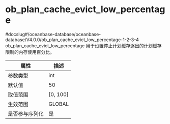 ob_plan_cache_evict_low_percentage 
=======================================================
#docslug#/oceanbase-database/oceanbase-database/V4.0.0/ob_plan_cache_evict_low_percentage-1-2-3-4
ob_plan_cache_evict_low_percentage 用于设置停止计划缓存逐出的计划缓存限制的内存使用百分比。


| **属性**  |   **描述**   |
|---------|------------|
| 参数类型    | int        |
| 默认值     | 50         |
| 取值范围    | \[0, 100\] |
| 生效范围    | GLOBAL     |
| 是否参与序列化 | 是          |


